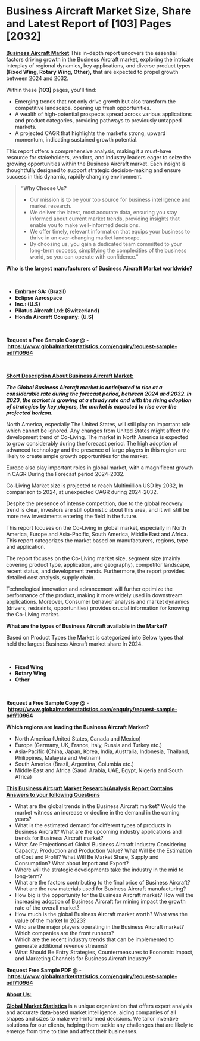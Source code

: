 <h1>Business Aircraft Market Size, Share and Latest Report of [103] Pages [2032]</h1>
<p><a href="https://www.globalmarketstatistics.com/market-reports/business-aircraft-market-10964"><strong>Business Aircraft Market</strong></a> This in-depth report uncovers the essential factors driving growth in the Business Aircraft market, exploring the intricate interplay of regional dynamics, key applications, and diverse product types <strong>(Fixed Wing, Rotary Wing, Other),</strong> that are expected to propel growth between 2024 and 2032.</p>
<p>Within these <strong>[103]</strong> pages, you'll find:</p>
<ul>
<li>Emerging trends that not only drive growth but also transform the competitive landscape, opening up fresh opportunities.</li>
<li>A wealth of high-potential prospects spread across various applications and product categories, providing pathways to previously untapped markets.</li>
<li>A projected CAGR that highlights the market&rsquo;s strong, upward momentum, indicating sustained growth potential.</li>
</ul>
<p>This report offers a comprehensive analysis, making it a must-have resource for stakeholders, vendors, and industry leaders eager to seize the growing opportunities within the Business Aircraft market. Each insight is thoughtfully designed to support strategic decision-making and ensure success in this dynamic, rapidly changing environment.</p>
<blockquote class="">
<p>&ldquo;<strong>Why Choose Us? </strong></p>
<ul>
<li>Our mission is to be your top source for business intelligence and market research.</li>
<li>We deliver the latest, most accurate data, ensuring you stay informed about current market trends, providing insights that enable you to make well-informed decisions.</li>
<li>We offer timely, relevant information that equips your business to thrive in an ever-changing market landscape.</li>
<li>By choosing us, you gain a dedicated team committed to your long-term success, simplifying the complexities of the business world, so you can operate with confidence.&rdquo;</li>
</ul>
</blockquote>
<p><strong>Who is the largest manufacturers of Business Aircraft Market worldwide?</strong></p>
<p>&nbsp;</p>
<ul>
<li><strong>Embraer SA: (Brazil)</strong></li>
<li><strong>Eclipse Aerospace</strong></li>
<li><strong>Inc.: (U.S)</strong></li>
<li><strong>Pilatus Aircraft Ltd: (Switzerland)</strong></li>
<li><strong>Honda Aircraft Company: (U.S)</strong></li>
</ul>
<p>&nbsp;</p>
<p><strong>Request a Free Sample Copy @ -&nbsp;</strong><a href="https://www.globalmarketstatistics.com/enquiry/request-sample-pdf/10964"><strong>https://www.globalmarketstatistics.com/enquiry/request-sample-pdf/10964</strong></a></p>
<p>&nbsp;</p>
<p><strong><u>Short Description About Business Aircraft Market:</u></strong></p>
<p><strong><em>The Global Business Aircraft market is anticipated to rise at a considerable rate during the forecast period, between 2024 and 2032. In 2023, the market is growing at a steady rate and with the rising adoption of strategies by key players, the market is expected to rise over the projected horizon.</em></strong></p>
<p>North America, especially The United States, will still play an important role which cannot be ignored. Any changes from United States might affect the development trend of Co-Living. The market in North America is expected to grow considerably during the forecast period. The high adoption of advanced technology and the presence of large players in this region are likely to create ample growth opportunities for the market.</p>
<p>Europe also play important roles in global market, with a magnificent growth in CAGR During the Forecast period 2024-2032.</p>
<p>Co-Living Market size is projected to reach Multimillion USD by 2032, In comparison to 2024, at unexpected CAGR during 2024-2032.</p>
<p>Despite the presence of intense competition, due to the global recovery trend is clear, investors are still optimistic about this area, and it will still be more new investments entering the field in the future.</p>
<p>This report focuses on the Co-Living in global market, especially in North America, Europe and Asia-Pacific, South America, Middle East and Africa. This report categorizes the market based on manufacturers, regions, type and application.</p>
<p>The report focuses on the Co-Living market size, segment size (mainly covering product type, application, and geography), competitor landscape, recent status, and development trends. Furthermore, the report provides detailed cost analysis, supply chain.</p>
<p>Technological innovation and advancement will further optimize the performance of the product, making it more widely used in downstream applications. Moreover, Consumer behavior analysis and market dynamics (drivers, restraints, opportunities) provides crucial information for knowing the Co-Living market.</p>
<p><strong>What are the types of Business Aircraft available in the Market?</strong></p>
<p>Based on Product Types the Market is categorized into Below types that held the largest Business Aircraft market share In 2024.</p>
<p>&nbsp;</p>
<ul>
<li><strong>Fixed Wing</strong></li>
<li><strong>Rotary Wing</strong></li>
<li><strong>Other</strong></li>
</ul>
<p>&nbsp;</p>
<p><strong>Request a Free Sample Copy @</strong>&nbsp;-&nbsp;<a href="https://www.globalmarketstatistics.com/enquiry/request-sample-pdf/10964"><strong>https://www.globalmarketstatistics.com/enquiry/request-sample-pdf/10964</strong></a></p>
<p><strong>Which regions are leading the Business Aircraft Market?</strong></p>
<ul>
<li>North America (United States, Canada and Mexico)</li>
<li>Europe (Germany, UK, France, Italy, Russia and Turkey etc.)</li>
<li>Asia-Pacific (China, Japan, Korea, India, Australia, Indonesia, Thailand, Philippines, Malaysia and Vietnam)</li>
<li>South America (Brazil, Argentina, Columbia etc.)</li>
<li>Middle East and Africa (Saudi Arabia, UAE, Egypt, Nigeria and South Africa)</li>
</ul>
<p><strong><u>This Business Aircraft Market Research/Analysis Report Contains Answers to your following Questions</u></strong></p>
<ul>
<li>What are the global trends in the Business Aircraft market? Would the market witness an increase or decline in the demand in the coming years?</li>
<li>What is the estimated demand for different types of products in Business Aircraft? What are the upcoming industry applications and trends for Business Aircraft market?</li>
<li>What Are Projections of Global Business Aircraft Industry Considering Capacity, Production and Production Value? What Will Be the Estimation of Cost and Profit? What Will Be Market Share, Supply and Consumption? What about Import and Export?</li>
<li>Where will the strategic developments take the industry in the mid to long-term?</li>
<li>What are the factors contributing to the final price of Business Aircraft? What are the raw materials used for Business Aircraft manufacturing?</li>
<li>How big is the opportunity for the Business Aircraft market? How will the increasing adoption of Business Aircraft for mining impact the growth rate of the overall market?</li>
<li>How much is the global Business Aircraft market worth? What was the value of the market In 2023?</li>
<li>Who are the major players operating in the Business Aircraft market? Which companies are the front runners?</li>
<li>Which are the recent industry trends that can be implemented to generate additional revenue streams?</li>
<li>What Should Be Entry Strategies, Countermeasures to Economic Impact, and Marketing Channels for Business Aircraft Industry?</li>
</ul>
<p><strong>Request Free Sample PDF @ -&nbsp;</strong><a href="https://www.globalmarketstatistics.com/enquiry/request-sample-pdf/10964"><strong>https://www.globalmarketstatistics.com/enquiry/request-sample-pdf/10964</strong></a></p>
<p><strong><u>About Us:</u></strong></p>
<p><a href="https://www.globalmarketstatistics.com/"><strong>Global Market Statistics</strong></a>&nbsp;is a unique organization that offers expert analysis and accurate data-based market intelligence, aiding companies of all shapes and sizes to make well-informed decisions. We tailor inventive solutions for our clients, helping them tackle any challenges that are likely to emerge from time to time and affect their businesses.</p>
